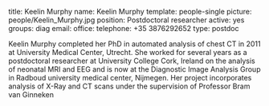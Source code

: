 title: Keelin Murphy
name: Keelin Murphy
template: people-single
picture: people/Keelin_Murphy.jpg
position: Postdoctoral researcher
active: yes
groups: diag
email: 
office: 
telephone: +35 3876292652
type: postdoc

Keelin Murphy completed her PhD in automated analysis of chest CT in 2011 at University Medical Center, Utrecht.  She worked for several years as a postdoctoral researcher at University College Cork, Ireland on the analysis of neonatal MRI and EEG and is now at the  Diagnostic Image Analysis Group in Radboud university medical center, Nijmegen.  Her project incorporates analysis of X-Ray and CT scans under the supervision of Professor Bram van Ginneken 
